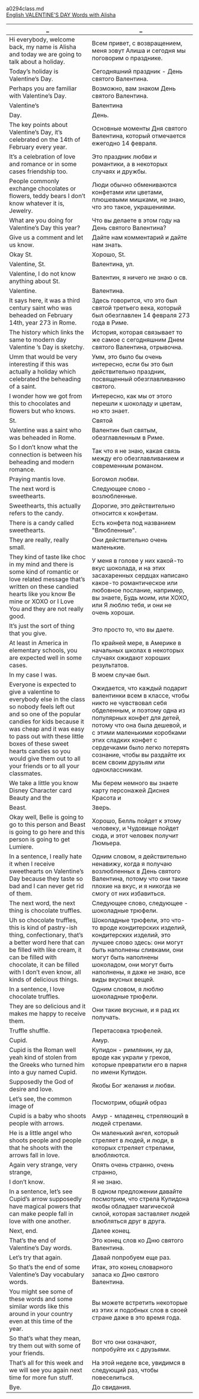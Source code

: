a0294class.md   
[English VALENTINE'S DAY Words with Alisha
](https://www.youtube.com/watch?v=-YMZJ2eM-aA)  




_|_
--|--
Hi everybody, welcome back, my name is Alisha and today we are going to talk about a holiday.|Всем привет, с возвращением, меня зовут Алиша и сегодня мы поговорим о празднике.
Today’s holiday is Valentine’s Day.|Сегодняшний праздник - День святого Валентина.
Perhaps you are familiar with Valentine’s Day.|Возможно, вам знаком День святого Валентина.
Valentine’s|Валентина
Day.|День.
The key points about Valentine’s Day, it’s celebrated on the 14th of February every year.|Основные моменты Дня святого Валентина, который отмечается ежегодно 14 февраля.
It’s a celebration of love and romance or in some cases friendship too.|Это праздник любви и романтики, а в некоторых случаях и дружбы.
People commonly exchange chocolates or flowers, teddy bears I don’t know whatever it is, Jewelry.|Люди обычно обмениваются конфетами или цветами, плюшевыми мишками, не знаю, что это такое, украшениями.
What are you doing for Valentine’s Day this year?|Что вы делаете в этом году на День святого Валентина?
Give us a comment and let us know.|Дайте нам комментарий и дайте нам знать.
Okay St.|Хорошо, St.
Valentine, St.|Валентина, ул.
Valentine, I do not know anything about St.|Валентин, я ничего не знаю о св.
Valentine.|Валентина.
It says here, it was a third century saint who was beheaded on February 14th, year 273 in Rome.|Здесь говорится, что это был святой третьего века, который был обезглавлен 14 февраля 273 года в Риме.
The history which links the same to modern day Valentine ’s Day is sketchy.|История, которая связывает то же самое с сегодняшним Днем святого Валентина, отрывочна.
Umm that would be very interesting if this was actually a holiday which celebrated the beheading of a saint.|Умм, это было бы очень интересно, если бы это был действительно праздник, посвященный обезглавливанию святого.
I wonder how we got from this to chocolates and flowers but who knows.|Интересно, как мы от этого перешли к шоколаду и цветам, но кто знает.
St.|Святой
Valentine was a saint who was beheaded in Rome.|Валентин был святым, обезглавленным в Риме.
So I don’t know what the connection is between his beheading and modern romance.|Так что я не знаю, какая связь между его обезглавливанием и современным романом.
Praying mantis love.|Богомол любви.
The next word is sweethearts.|Следующее слово - возлюбленные.
Sweethearts, this actually refers to the candy.|Дорогие, это действительно относится к конфетам.
There is a candy called sweethearts.|Есть конфета под названием "Влюбленные".
They are really, really small.|Они действительно очень маленькие.
They kind of taste like choc in my mind and there is some kind of romantic or love related message that’s written on these candied hearts like you know Be mine or XOXO or I Love You and they are not really good.|У меня в голове у них какой-то вкус шоколада, и на этих засахаренных сердцах написано какое-то романтическое или любовное послание, например, вы знаете, Будь моим, или XOXO, или Я люблю тебя, и они не очень хороши.
It’s just the sort of thing that you give.|Это просто то, что вы даете.
At least in America in elementary schools, you are expected well in some cases.|По крайней мере, в Америке в начальных школах в некоторых случаях ожидают хороших результатов.
In my case I was.|В моем случае был.
Everyone is expected to give a valentine to everybody else in the class so nobody feels left out and so one of the popular candies for kids because it was cheap and it was easy to pass out with these little boxes of these sweet hearts candies so you would give them out to all your friends or to all your classmates.|Ожидается, что каждый подарит валентинки всем в классе, чтобы никто не чувствовал себя обделенным, и поэтому одна из популярных конфет для детей, потому что она была дешевой, и с этими маленькими коробками этих сладких конфет с сердечками было легко потерять сознание, чтобы вы раздайте их всем своим друзьям или одноклассникам.
We take a little you know Disney Character card Beauty and the|Мы берем немного вы знаете карту персонажей Диснея Красота и
Beast.|Зверь.
Okay well, Belle is going to go to this person and Beast is going to go here and this person is going to get Lumiere.|Хорошо, Белль пойдет к этому человеку, и Чудовище пойдет сюда, и этот человек получит Люмьера.
In a sentence, I really hate it when I receive sweethearts on Valentine’s Day because they taste so bad and I can never get rid of them.|Одним словом, я действительно ненавижу, когда я получаю возлюбленных в День святого Валентина, потому что они такие плохие на вкус, и я никогда не смогу от них избавиться.
The next word, the next thing is chocolate truffles.|Следующее слово, следующее - шоколадные трюфели.
Uh so chocolate truffles, this is kind of pastry-ish thing, confectionary, that’s a better word here that can be filled with like cream, it can be filled with chocolate, it can be filled with I don’t even know, all kinds of delicious things.|Шоколадные трюфели, это что-то вроде кондитерских изделий, кондитерских изделий, это лучшее слово здесь: они могут быть наполнены сливками, они могут быть наполнены шоколадом, они могут быть наполнены, я даже не знаю, все виды вкусных вещей.
In a sentence, I love chocolate truffles.|Одним словом, я люблю шоколадные трюфели.
They are so delicious and it makes me happy to receive them.|Они такие вкусные, и я рад их получать.
Truffle shuffle.|Перетасовка трюфелей.
Cupid.|Амур.
Cupid is the Roman well yeah kind of stolen from the Greeks who turned him into a guy named Cupid.|Купидон - римлянин, ну да, вроде как украли у греков, которые превратили его в парня по имени Купидон.
Supposedly the God of desire and love.|Якобы Бог желания и любви.
Let’s see, the common image of|Посмотрим, общий образ
Cupid is a baby who shoots people with arrows.|Амур - младенец, стреляющий в людей стрелами.
He is a little angel who shoots people and people that he shoots with the arrows fall in love.|Он маленький ангел, который стреляет в людей, и люди, в которых стреляет стрелами, влюбляются.
Again very strange, very strange,|Опять очень странно, очень странно,
I don’t know.|Я не знаю.
In a sentence, let’s see Cupid’s arrow supposedly have magical powers that can make people fall in love with one another.|В одном предложении давайте посмотрим, что стрела Купидона якобы обладает магической силой, которая заставляет людей влюбляться друг в друга.
Next, end.|Далее конец.
That’s the end of Valentine’s Day words.|Это конец слов ко Дню святого Валентина.
Let’s try that again.|Давай попробуем еще раз.
So that’s the end of some Valentine’s Day vocabulary words.|Итак, это конец словарного запаса ко Дню святого Валентина.
You might see some of these words and some similar words like this around in your country even at this time of the year.|Вы можете встретить некоторые из этих и подобных слов в своей стране даже в это время года.
So that’s what they mean, try them out with some of your friends.|Вот что они означают, попробуйте их с друзьями.
That’s all for this week and we will see you again next time for more fun stuff.|На этой неделе все, увидимся в следующий раз, чтобы повеселиться.
Bye.|До свидания.
